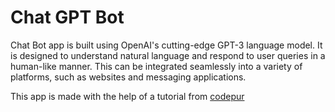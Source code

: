 # Chat GPT Bot

Chat Bot app is built using OpenAI's cutting-edge GPT-3 language model. It is designed to understand natural language and respond to user queries in a human-like manner. This can be integrated seamlessly into a variety of platforms, such as websites and messaging applications.

This app is made with the help of a tutorial from [codepur](https://www.youtube.com/watch?v=94JmNb1IhX0)

